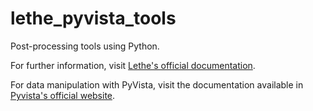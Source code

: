 # lethe_pyvista_tools

Post-processing tools using Python.

For further information, visit [Lethe's official documentation](https://chaos-polymtl.github.io/lethe/tools/postprocessing.html).

For data manipulation with PyVista, visit the documentation available in [Pyvista's official website](https://docs.pyvista.org/).